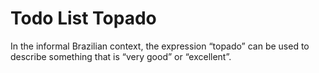 # Todo List Topado
In the informal Brazilian context, the expression “topado” can be used to describe something that is “very good” or “excellent”.

